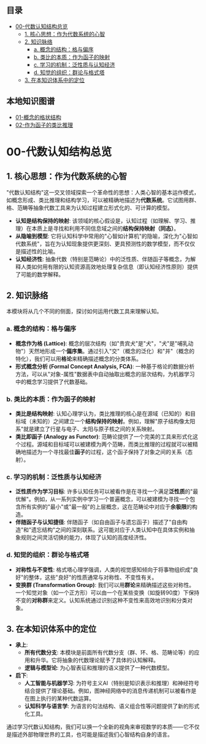 <!-- 本地目录区块 -->
## 目录

- [00-代数认知结构总览](#00-代数认知结构总览)
  - [1. 核心思想：作为代数系统的心智](#1-核心思想作为代数系统的心智)
  - [2. 知识脉络](#2-知识脉络)
    - [a. 概念的结构：格与偏序](#a-概念的结构格与偏序)
    - [b. 类比的本质：作为函子的映射](#b-类比的本质作为函子的映射)
    - [c. 学习的机制：泛性质与认知经济](#c-学习的机制泛性质与认知经济)
    - [d. 知觉的组织：群论与格式塔](#d-知觉的组织群论与格式塔)
  - [3. 在本知识体系中的定位](#3-在本知识体系中的定位)

<!-- 本地知识图谱区块 -->
## 本地知识图谱

- [01-概念的格状结构](./01-概念的格状结构.md)
- [02-作为函子的类比推理](./02-作为函子的类比推理.md)

# 00-代数认知结构总览

## 1. 核心思想：作为代数系统的心智

"代数认知结构"这一交叉领域探索一个革命性的思想：人类心智的基本运作模式，如概念形成、类比推理和结构学习，可以被精确地描述为**代数系统**。它试图用群、格、范畴等抽象代数工具来为认知过程建立形式化的、可计算的模型。

- **认知是结构保持的映射**: 该领域的核心假设是，认知过程（如理解、学习、推理）在本质上是寻找和利用不同信息域之间的**结构保持映射（同态）**。
- **从隐喻到模型**: 它将认知科学中常用的"心智如计算机"的隐喻，深化为"心智如代数系统"，旨在为认知现象提供更深刻、更具预测性的数学模型，而不仅仅是描述性的比喻。
- **认知经济性**: 抽象代数（特别是范畴论）中的泛性质、伴随函子等概念，为解释人类如何用有限的认知资源高效地处理复杂信息（即认知经济性原则）提供了可能的数学解释。

## 2. 知识脉络

本模块将从几个不同的侧面，探讨如何运用代数工具来理解认知。

### a. 概念的结构：格与偏序

- **概念作为格 (Lattice)**: 概念的层次结构（如"贵宾犬"是"犬"，"犬"是"哺乳动物"）天然地形成一个**偏序集**。通过引入"交"（概念的泛化）和"并"（概念的特化），我们可以用**格论**来精确描述概念的分类体系。
- **形式概念分析 (Formal Concept Analysis, FCA)**: 一种基于格论的数据分析方法，可以从"对象-属性"数据表中自动抽取出概念的层次结构，为机器学习中的概念学习提供了代数基础。

### b. 类比的本质：作为函子的映射

- **类比是结构映射**: 认知心理学认为，类比推理的核心是在源域（已知的）和目标域（未知的）之间建立一个**结构保持的映射**。例如，理解"原子结构像太阳系"就是建立了行星与电子、太阳与原子核之间的关系映射。
- **类比即函子 (Analogy as Functor)**: 范畴论提供了一个完美的工具来形式化这个过程。源域和目标域可以被建模为两个范畴，而类比推理的过程就可以被精确地描述为一个寻找最佳**函子**的过程，这个函子保持了对象之间的关系（态射）。

### c. 学习的机制：泛性质与认知经济

- **泛性质作为学习目标**: 许多认知任务可以被看作是在寻找一个满足**泛性质**的"最优解"。例如，从一系列实例中学习一个普遍概念，可以被建模为寻找一个包含所有实例的"最小"或"最一般"的上层概念，这在范畴论中对应于**余极限**的构造。
- **伴随函子与认知捷径**: 伴随函子（如自由函子与遗忘函子）描述了"自由构造"和"遗忘结构"之间的深刻联系。这可能对应于人类认知中在具体实例和抽象规则之间灵活切换的能力，体现了认知的高度经济性。

### d. 知觉的组织：群论与格式塔

- **对称性与不变性**: 格式塔心理学强调，人类的视觉感知倾向于将事物组织成"良好"的整体，这些"良好"的性质通常与对称性、不变性有关。
- **变换群 (Transformation Group)**: 我们可以用**群论**来精确描述这些对称性。一个知觉对象（如一个正方形）可以由一个在某些变换（如旋转90度）下保持不变的**对称群**来定义。认知系统通过识别这种不变性来高效地识别和分类对象。

## 3. 在本知识体系中的定位

- **承上**:
  - **所有代数分支**: 本模块是前面所有代数分支（群、环、格、范畴论等）的应用和升华。它将抽象的代数理论赋予了具体的认知解释。
  - **逻辑与模型论**: 为心智表征和推理的语义提供了一种代数模型。
- **启下**:
  - **人工智能与机器学习**: 为符号主义AI（特别是知识表示和推理）和神经符号结合提供了理论基础。例如，图神经网络中的消息传递机制可以被看作是在图上执行的某种代数运算。
  - **认知科学与语言学**: 为语言的句法结构、语义组合性等问题提供了新的形式化工具。

通过学习代数认知结构，我们可以换一个全新的视角来审视数学的本质——它不仅是描述外部物理世界的工具，也可能是描述我们心智结构自身的语言。
